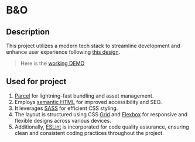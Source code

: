 # B&O
## Description
This project utilizes a modern tech stack to streamline development and enhance user experience following [this design](https://www.figma.com/file/DtkQmQ797hk0nI4KfMi2Uq/BOSE-New-Version?type=design&node-id=6817-212&mode=design&t=H9CgpETXW6U20j1i-0).

> Here is the [working DEMO](https://no4kar.github.io/BandO-landing/)

## Used for project
1. [Parcel](https://parceljs.org/) for lightning-fast bundling and asset management.
1. Employs [semantic HTML](https://www.w3schools.com/html/html5_semantic_elements.asp) for improved accessibility and SEO.
1. It leverages [SASS](https://sass-lang.com/) for efficient CSS styling.
1. The layout is structured using CSS [Grid](https://css-tricks.com/snippets/css/complete-guide-grid/) and [Flexbox](https://css-tricks.com/snippets/css/a-guide-to-flexbox/) for responsive and flexible designs across various devices.
1. Additionally, [ESLint](https://eslint.org/) is incorporated for code quality assurance, ensuring clean and consistent coding practices throughout the project.
